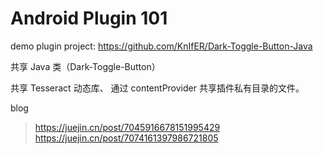# Android Plugin 101

demo plugin project: https://github.com/KnIfER/Dark-Toggle-Button-Java


共享 Java 类（Dark-Toggle-Button）

共享 Tesseract 动态库、 通过 contentProvider 共享插件私有目录的文件。


blog
> https://juejin.cn/post/7045916678151995429
> https://juejin.cn/post/7074161397986721805

